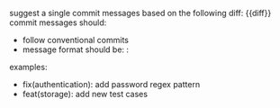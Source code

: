 suggest a single commit messages based on the following diff:
{{diff}}
commit messages should:

-   follow conventional commits
-   message format should be: <type>: <description>

examples:

-   fix(authentication): add password regex pattern
-   feat(storage): add new test cases

